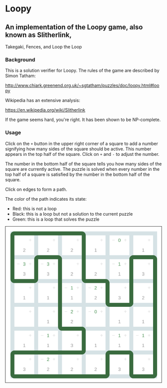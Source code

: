 # Loopy

## An implementation of the Loopy game, also known as Slitherlink,
Takegaki, Fences, and Loop the Loop


### Background

This is a solution verifier for Loopy. The rules of the game are described
by Simon Tatham:

http://www.chiark.greenend.org.uk/~sgtatham/puzzles/doc/loopy.html#loopy

Wikipedia has an extensive analysis:

https://en.wikipedia.org/wiki/Slitherlink

If the game seems hard, you're right. It has been shown to be NP-complete.


### Usage

Click on the `+` button in the upper right corner of a square to add a
number signifying how many sides of the square should be active. This
number appears in the top half of the square. Click on `+` and `-`
to adjust the number.

The number in the bottom half of the square tells you how many sides of
the square are currently active. The puzzle is solved when every number
in the top half of a square is satisfied by the number in the bottom
half of the square.

Click on edges to form a path.

The color of the path indicates its state:

- Red: this is not a loop
- Black: this is a loop but not a solution to the current puzzle
- Green: this is a loop that solves the puzzle

![Loopy game](screenshot.png)

